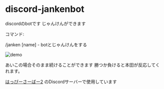 # discord-jankenbot
discordのbotです
じゃんけんができます

コマンド:

/janken [name] - botとじゃんけんをする

![demo](https://github.com/Happmc2525/discord-jankenbot/blob/main/demo.gif)

あいこの場合そのまま続けることができます
勝つか負けると本田が反応してくれます。

[はっぴーさーばー2](https://happymc.jimdo.com/)
のDiscordサーバーで使用しています
